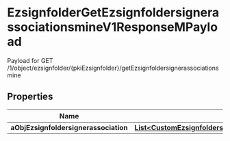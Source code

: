

# EzsignfolderGetEzsignfoldersignerassociationsmineV1ResponseMPayload

Payload for GET /1/object/ezsignfolder/{pkiEzsignfolder}/getEzsignfoldersignerassociationsmine

## Properties

| Name | Type | Description | Notes |
|------------ | ------------- | ------------- | -------------|
|**aObjEzsignfoldersignerassociation** | [**List&lt;CustomEzsignfoldersignerassociationmineResponse&gt;**](CustomEzsignfoldersignerassociationmineResponse.md) |  |  |



